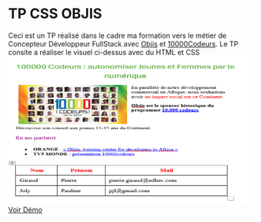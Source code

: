 <h1>TP CSS OBJIS</h1> 
Ceci est un TP réalisé dans le cadre ma formation vers le métier de Concepteur Développeur FullStack avec <a href="https://objis.com">Objis</a> et <a href="https://10000codeurs.com">10000Codeurs</a>. Le TP consite a réaliser le visuel ci-dessus avec du HTML et CSS
<img src="TP-image.png" width="500" height="300" alt="10000codeurs">
<a href="https://nicoselomin.github.io/TP-CSS/">Voir Démo</a>

